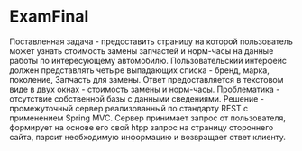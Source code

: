 # ExamFinal
Поставленная задача - предоставить страницу на которой пользователь может узнать стоимость замены запчастей и норм-часы на данные работы по интересующему автомобилю.
Пользовательский интерфейс должен представлять четыре выпадающих списка - бренд, марка, поколение, Запчасть для замены.
Ответ предоставляется в текстовом виде в двух окнах - стоимость замены и норм-часы.
Проблематика - отсутствие собственной базы с данными сведениями.
Решение - промежуточный сервер реализованный по стандарту REST с применением Spring MVC.
Сервер принимает запрос от пользователя, формирует на основе его свой htpp запрос на страницу стороннего сайта,
парсит необходимую информацию и возвращает ответ клиенту.

